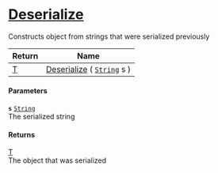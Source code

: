 # [Deserialize](./SerializationHelper--Deserialize.md)

Constructs object from strings that were serialized previously

| Return | Name | 
| --- | --- | 
| [T](./SerializationHelper--Deserialize.md) | [Deserialize](./SerializationHelper--Deserialize.md) ( [`String`](https://docs.microsoft.com/en-us/dotnet/api/System.String) s ) | 


#### Parameters
**`s`**  [`String`](https://docs.microsoft.com/en-us/dotnet/api/System.String)<br>The serialized string
#### Returns
[T](./SerializationHelper--Deserialize.md)<br>
The object that was serialized